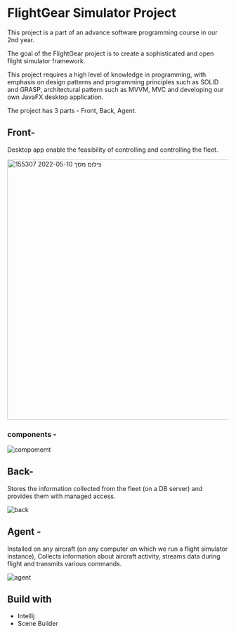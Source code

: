 # FlightGear Simulator Project 

This project is a part of an advance software programming course in our 2nd year.

The goal of the FlightGear project is to create a sophisticated and open flight simulator framework.

This project requires a high level of knowledge in programming, with emphasis on design patterns and programming principles such as SOLID and GRASP, 
architectural pattern such as MVVM, MVC and developing our own JavaFX desktop application.

The project has 3 parts - Front, Back, Agent.

<h2>Front-</h2>

Desktop app enable the feasibility of controlling and controlling the fleet.

<img width="593" alt="צילום מסך 2022-05-10 155307" src="https://user-images.githubusercontent.com/94534918/167671565-ad2940a0-618f-43b0-8b75-316eae9fe1fd.png">

<h3>components - </h3>

![compomemt](https://user-images.githubusercontent.com/94534918/167295737-9c5d89c4-7c5f-4288-b5c1-23e0678869aa.jpg)

<h2>Back-</h2>

Stores the information collected from the fleet (on a DB server) and provides them with managed access.

![back](https://user-images.githubusercontent.com/94534918/167295757-20a40517-d57d-4fbb-8193-161583c4833d.jpg)

<h2>Agent -</h2> 

Installed on any aircraft (on any computer on which we run a flight simulator instance),
 Collects information about aircraft activity,
 streams data during flight and transmits various commands.

![agent](https://user-images.githubusercontent.com/94534918/167295647-cc75e06c-e20f-4aff-96bd-8a25d40a4596.jpg)
  
  <h2>Build with</h2>
  <ul>
  <li>Intellij</li>
  <li>  Scene Builder</li>
 
  </ul>


